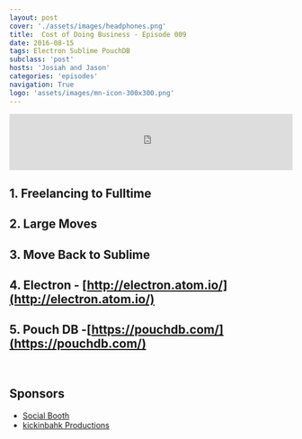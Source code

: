 ```yaml
---
layout: post
cover: './assets/images/headphones.png'
title:  Cost of Doing Business - Episode 009
date: 2016-08-15
tags: Electron Sublime PouchDB
subclass: 'post'
hosts: 'Josiah and Jason'
categories: 'episodes'
navigation: True
logo: 'assets/images/mn-icon-300x300.png'
---
```

<iframe src="https://www.podbean.com/media/player/rdej8-61cfd0?from=yiiadmin&skin=2&download=0&share=1&fonts=Helvetica&auto=0" height="100" width="100%" frameborder="0" scrolling="no" data-name="pb-iframe-player"></iframe>
<br>

## 1. Freelancing to Fulltime

## 2. Large Moves

## 3. Move Back to Sublime

## 4. Electron - [http://electron.atom.io/](http://electron.atom.io/)

## 5. Pouch DB -[https://pouchdb.com/](https://pouchdb.com/)

<br />

## Sponsors
- [Social Booth](http://www.socialbooth.net/)
- [kickinbahk Productions](http://kickinbahkproductions.com/)


<br />
